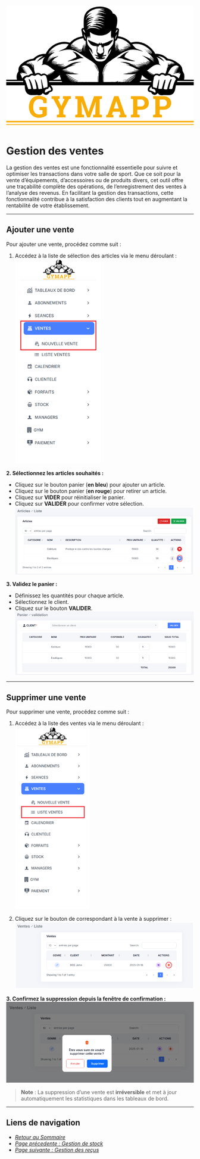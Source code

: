 ![GymApp Logo](/images/logo_md.png "GymApp Logo")

# Gestion des ventes
La gestion des ventes est une fonctionnalité essentielle pour suivre et optimiser les transactions dans votre salle de sport. Que ce soit pour la vente d’équipements, d’accessoires ou de produits divers, cet outil offre une traçabilité complète des opérations, de l’enregistrement des ventes à l’analyse des revenus. En facilitant la gestion des transactions, cette fonctionnalité contribue à la satisfaction des clients tout en augmentant la rentabilité de votre établissement.

---

## Ajouter une vente

Pour ajouter une vente, procédez comme suit :

1. Accédez à la liste de sélection des articles via le menu déroulant :
![navbar add session](/images/screenshots/sale/nav_add.png "navbar add session")  

**2. Sélectionnez les articles souhaités :**  
- Cliquez sur le bouton panier (**en bleu**) pour ajouter un article.  
- Cliquez sur le bouton panier (**en rouge**) pour retirer un article.  
- Cliquez sur **VIDER** pour réinitialiser le panier.  
- Cliquez sur **VALIDER** pour confirmer votre sélection.  
![select list](/images/screenshots/sale/select_list.png "select list")  

**3. Validez le panier :**  
- Définissez les quantités pour chaque article.  
- Sélectionnez le client.  
- Cliquez sur le bouton **VALIDER**.  
![select customer](/images/screenshots/sale/select_customer.png "select customer")  

---

## Supprimer une vente

Pour supprimer une vente, procédez comme suit :  

1. Accédez à la liste des ventes via le menu déroulant : 
![navbar list sale](/images/screenshots/sale/sale_list.png "navbar list sale")  

2. Cliquez sur le bouton de correspondant à la vente à supprimer :
![delete sale btn](/images/screenshots/sale/sale_delete_btn.png "delete sale btn")  

**3. Confirmez la suppression depuis la fenêtre de confirmation :**  
![confirm delete sale btn](/images/screenshots/sale/delete_popup.png "confirm delete sale btn")  

> **Note** : La suppression d’une vente est **irréversible** et met à jour automatiquement les statistiques dans les tableaux de bord.
---
## **Liens de navigation**

- [_Retour au Sommaire_](table.md)  
- [_Page précedente : Gestion de stock_](product.md)   
- [_Page suivante : Gestion des reçus_](invoice.md)  

